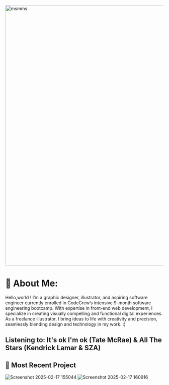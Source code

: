 <img width="826" alt="msmms" src="https://github.com/user-attachments/assets/1c5d5b5b-c252-45ab-a9cb-80b8ff26417c" />

# 🌱 About Me:
Hello,world ! I’m a graphic designer, illustrator, and aspiring software engineer currently enrolled in CodeCrew’s intensive 9-month software engineering bootcamp. With expertise in front-end web development, I specialize in creating visually compelling and functional digital experiences. As a freelance illustrator, I bring ideas to life with creativity and precision, seamlessly blending design and technology in my work. :)
 
 ## Listening to: It's ok I'm ok (Tate McRae) & All The Stars (Kendrick Lamar & SZA)

  ## 🌱 Most Recent Project 
![Screenshot 2025-02-17 155044](https://github.com/user-attachments/assets/895356c8-c440-4be4-9a58-336d5d80e6ae)
![Screenshot 2025-02-17 160916](https://github.com/user-attachments/assets/53240561-d7db-464c-bfa4-8dec08f1686d)
